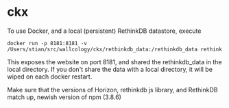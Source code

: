 # ckx

To use Docker, and a local (persistent) RethinkDB datastore, execute

```
docker run -p 8181:8181 -v /Users/stian/src/wallcology/ckx/rethinkdb_data:/rethinkdb_data rethink
```

This exposes the website on port 8181, and shared the rethinkdb_data in the local directory. If you don't share the data with a local directory, it will be wiped on each docker restart.

Make sure that the versions of Horizon, rethinkdb js library, and RethinkDB match up, newish version of npm (3.8.6)
